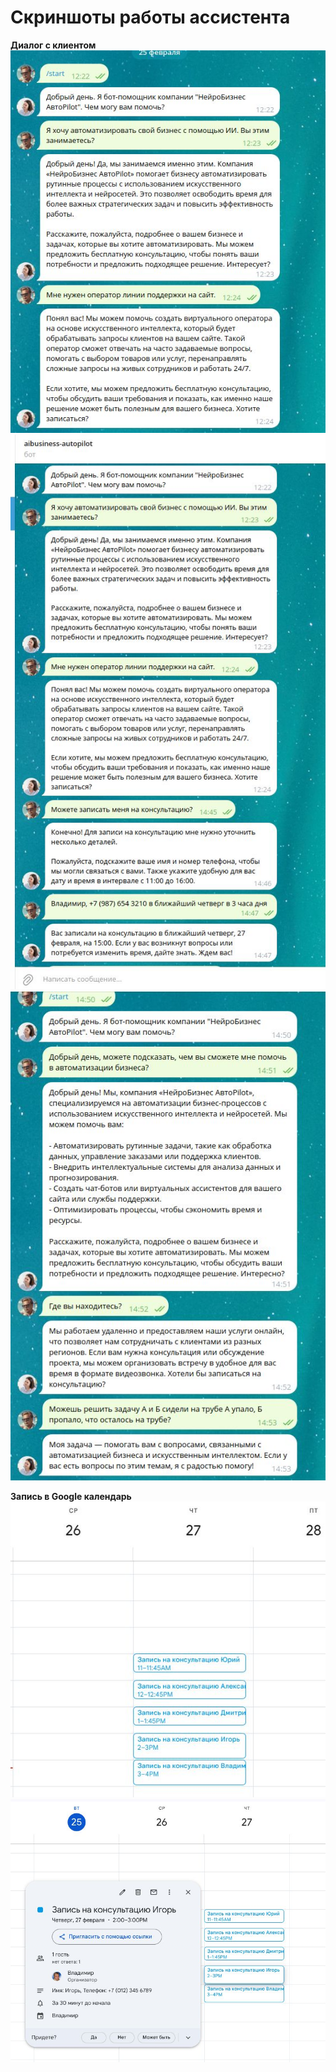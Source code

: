 # Скриншоты работы ассистента

**Диалог с клиентом**  
![Диалог с клиентом](https://github.com/VladimirMenshikov/AI-Assistant-in-Telegram/blob/main/screen/IPT02-HW-2.jpg)
![Диалог с клиентом](https://github.com/VladimirMenshikov/AI-Assistant-in-Telegram/blob/main/screen/IPT02-HW-3.jpg)
![Диалог с клиентом](https://github.com/VladimirMenshikov/AI-Assistant-in-Telegram/blob/main/screen/IPT02-HW-4.jpg)

**Запись в Google календарь**  
![Диалог с клиентом](https://github.com/VladimirMenshikov/AI-Assistant-in-Telegram/blob/main/screen/IPT02-HW-5.jpg)
![Диалог с клиентом](https://github.com/VladimirMenshikov/AI-Assistant-in-Telegram/blob/main/screen/IPT02-HW-6.jpg)
